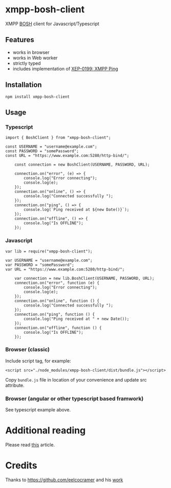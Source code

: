 # xmpp-bosh-client

XMPP [BOSH](https://en.wikipedia.org/wiki/BOSH_(protocol)) client for Javascript/Typescript


## Features

- works in browser
- works in Web worker
- strictly typed
- includes implementation of [XEP-0199: XMPP Ping](https://xmpp.org/extensions/xep-0199.html)


## Installation

`npm install xmpp-bosh-client`

## Usage

### Typescript
```
import { BoshClient } from "xmpp-bosh-client";

const USERNAME = "username@example.com";
const PASSWORD = "somePassword";
const URL = "https://www.example.com:5280/http-bind/";

    const connection = new BoshClient(USERNAME, PASSWORD, URL);

    connection.on("error", (e) => {
        console.log("Error connecting");
        console.log(e);
    });
    connection.on("online", () => {
        console.log("Connected successfully ");
    });
    connection.on("ping", () => {
        console.log(`Ping received at ${new Date()}`);
    });
    connection.on("offline", () => {
        console.log("Is OFFLINE");
    });

```

### Javascript
```
var lib = require("xmpp-bosh-client");

var USERNAME = "username@example.com";
var PASSWORD = "somePassword";
var URL = "https://www.example.com:5280/http-bind/";

    var connection = new lib.BoshClient(USERNAME, PASSWORD, URL);
    connection.on("error", function (e) {
        console.log("Error connecting");
        console.log(e);
    });
    connection.on("online", function () {
        console.log("Connected successfully ");
    });
    connection.on("ping", function () {
        console.log("Ping received at " + new Date());
    });
    connection.on("offline", function () {
        console.log("Is OFFLINE");
    });

```

### Browser (classic)

Include script tag, for example:

`<script src="./node_modules/xmpp-bosh-client/dist/bundle.js"></script>`

Copy `bundle.js` file in location of your convenience and update src attribute.
 
### Browser (angular or other typescript based framwork)

See typescript example above.

# Additional reading

Please read [this](https://metajack.im/2008/07/02/xmpp-is-better-with-bosh/) article.

# Credits 

Thanks to https://github.com/eelcocramer and his [work](https://github.com/eelcocramer/node-bosh-xmpp-client)
